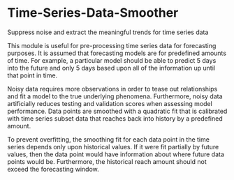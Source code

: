 # Time-Series-Data-Smoother
Suppress noise and extract the meaningful trends for time series data

This module is useful for pre-processing time series data for forecasting purposes. It is assumed that forecasting models are for predefined amounts of time. For example, a particular model should be able to predict 5 days into the future and only 5 days based upon all of the information up until that point in time.

Noisy data requires more observations in order to tease out relationships and fit a model to the true underlying phenomena. Furthermore, noisy data artificially reduces testing and validation scores when assessing model performance. Data points are smoothed with a quadratic fit that is calibrated with time series subset data that reaches back into history by a predefined amount.

To prevent overfitting, the smoothing fit for each data point in the time series depends only upon historical values. If it were fit partially by future values, then the data point would have information about where future data points would be. Furthermore, the historical reach amount should not exceed the forecasting window.
